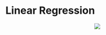 # Linear Regression

<p align="center" width="800px">
  <img src="https://github.com/FilipeBorges1993/Imperius-main-server/raw/master/image00001.jpeg">
</p>
